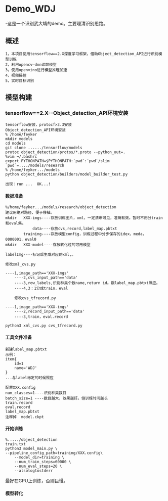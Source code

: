 # Demo_WDJ
-这是一个识别武大靖的demo。主要理清识别思路。
## 概述
	1，本项目使用tensorflow==2.X深度学习框架，借助Object_detection_API进行识别模型训练
	2，利用opencv—dnn读取模型
	3，使用openvino进行模型推理加速
	4，视频操控
	5，实时目标识别
## 模型构建
### tensorflow==2.X--Object_detection_API环境安装
	tensorflow安装，protocf>3.3安装
	Object_detection_API环境安装
	% /home/feyker
	mkdir models
	cd models
	git clone ....../tensorflow/models
	protoc object_detection/protos/*.proto --python_out=.
	%vim ¬/.bashrc
	export PYTHONPATH=$PYTHONPATH:`pwd`:`pwd`/slim
	`pwd`=..../models/research
	% /home/feyker.../models
	python object_detection/builders/model_builder_test.py

	出现：run ...  OK...!
#### 数据准备
	%/home/feyker.../models/research/object_detection
	建议用绝对路径，便于移植。
	mkdir   XXX-imgs----存放训练图片，xml，一定清晰可见，准确有效。暂时不用分train和eval集。
            	data----存放cvs,record,label_map.pbtxt
        	training----存放模型config，训练过程中分步保存的idex，meda，0000001，eval0
	mkdir   XXX-model----存放转化过的可用模型

	labelImg----标记后生成对应的xml,。

	修改xml_cvs.py 
	
	----1,image_path=='XXX-imgs'
        ----2,cvs_input_path=='data'
        ----3,row_labels,识别种类个数name,return id。跟label_map.pbtxt照应。
        ----4,3：1分成train，eval
	
        修改cvs_tfrecord.py 
	
	----1,image_path=='XXX-imgs'
        ----2,record_input_path=='data'
        ----3,train，eval.record
	
	python3 xml_cvs.py cvs_tfrecord.py
#### 工具文件准备
	新建label_map.pbtxt
	示例：
	item{
  		id=1
  		name='WDJ'
	}
	...与label标定的时候照应

	配置XXX.config
	num_classes=1----识别种类数目
	batch_size=1 ----数目越大，效果越好。但训练时间越长
	train.record
	eval.record
	label_map.pbtxt
	注释掉  model.ckpt

#### 开始训练
	%...../object_detection
	train.txt
	python3 model_main.py \
	--pipeline_config_path=training/XXX.config\
        --model_dir=training \
        --num_train_steps=60000 \
        --num_eval_steps=20 \
        --alsologtostderr
最好在GPU上训练，否则巨慢。
#### 模型转化

	
